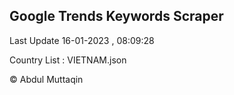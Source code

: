 

## Google Trends Keywords Scraper 
 
Last Update 16-01-2023 , 08:09:28

Country List :
VIETNAM.json



© Abdul Muttaqin 
